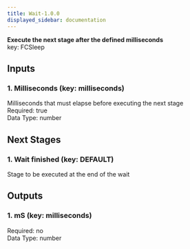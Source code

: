 ```yaml
---  
title: Wait-1.0.0  
displayed_sidebar: documentation  
---  
```

  
**Execute the next stage after the defined milliseconds**  
key: FCSleep  
## Inputs  
### 1. Milliseconds (key: milliseconds)  
Milliseconds that must elapse before executing the next stage  
Required: true  
Data Type: number   
## Next Stages  
### 1. Wait finished (key: DEFAULT)  
Stage to be executed at the end of the wait  
## Outputs  
### 1. mS (key: milliseconds)  
  
Required: no  
Data Type: number 